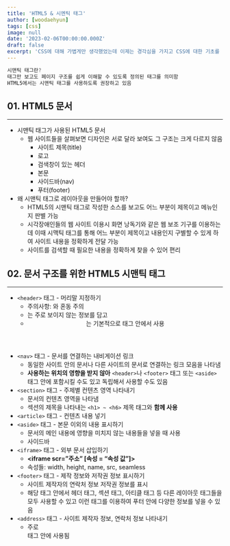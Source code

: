 ```yaml
---
title: 'HTML5 & 시멘틱 태그'
author: [woodaehyun]
tags: [css]
image: null
date: '2023-02-06T00:00:00.000Z'
draft: false
excerpt: 'CSS에 대해 가볍게만 생각했었는데 이제는 경각심을 가지고 CSS에 대한 기초를 다시 복습하고 정리했다. CSS는 쉽게 잊어버리는 경우가 많아 앞으로 내가 참고할 수 있도록 정리를 했다.'
---
```


```jsx
시맨틱 태그란?
태그만 보고도 페이지 구조를 쉽게 이해할 수 있도록 정의된 태그를 의미함
HTML5에서는 시맨틱 태그를 사용하도록 권장하고 있음
```

## 01. HTML5 문서

---

- 시맨틱 태그가 사용된 HTML5 문서
  - 웹 사이트들을 살펴보면 디자인은 서로 달라 보여도 그 구조는 크게 다르지 않음
    - 사이트 제목(title)
    - 로고
    - 검색창이 있는 헤더
    - 본문
    - 사이드바(nav)
    - 푸터(footer)
- 왜 시맨틱 태그로 레이아웃을 만들어야 할까?
  - HTML5의 시맨틱 태그로 작성한 소스를 보고도 어느 부분이 제목이고 메뉴인지 판별 가능
  - 시각장애인들의 웹 사이트 이용시 화면 낭독기와 같은 웹 보조 기구를 이용하는데 이때 시맥틱 태그를 통해 어느 부분이 제목이고 내용인지 구별할 수 있게 하여 사이트 내용을 정확하게 전달 가능
  - 사이트를 검색할 때 필요한 내용을 정확하게 찾을 수 있어 편리

## 02. 문서 구조를 위한 HTML5 시맨틱 태그

---

- `<header>` 태그 - 머리말 지정하기
  - 주의사항: <head>와 혼동 주의
  - <head>는 주로 보이지 않는 정보를 담고
  - <header>는 기본적으로 <body>태그 안에서 사용
- `<nav>` 태그 - 문서를 연결하는 내비게이션 링크
  - 동일한 사이트 안의 문서나 다른 사이트의 문서로 연결하는 링크 모음을 나타냄
  - **사용하는 위치의 영향을 받지 않아** `<header>`나 `<footer>` 태그 또는 `<aside>` 태그 안에 포함시킬 수도 있고 독립해서 사용할 수도 있음
- `<section>` 태그 - 주제별 컨텐츠 영역 나타내기
  - 문서의 컨텐츠 영역을 나타냄
  - 섹션의 제목을 나타내는 `<h1> ~ <h6>` 제목 태그와 **함께 사용**
- `<article>` 태그 - 컨텐츠 내용 넣기
- `<aside>` 태그 - 본문 이외의 내용 표시하기
  - 문서의 메인 내용에 영향을 미치지 않는 내용들을 넣을 때 사용
  - 사이드바
- `<iframe>` 태그 - 외부 문서 삽입하기
  - **<iframe scr=”주소” [속성 = “속성 값”]></iframe>**
  - 속성들: width, height, name, src, seamless
- `<footer>` 태그 - 제작 정보와 저작권 정보 표시하기
  - 사이트 제작자의 연락처 정보 저작권 정보를 표시
  - 해당 태그 안에서 헤더 태그, 섹션 태그, 아티클 태그 등 다른 레이아웃 태그들을 모두 사용할 수 있고 이런 태그를 이용하여 푸터 안에 다양한 정보를 넣을 수 있음
- `<address>` 태그 - 사이트 제작자 정보, 연락처 정보 나타내기
  - 주로 <footer> 태그 안에 사용됨
